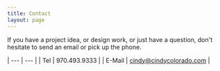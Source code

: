 ```yaml
---
title: Contact
layout: page
---
```


If you have a project idea, or design work, or just have a question, don't
hesitate to send an email or pick up the phone.

| --- | --- |
| Tel | 970.493.9333 |
| E-Mail | [cindy@cindycolorado.com](mainto:cindy@cindycolorado.com) |
